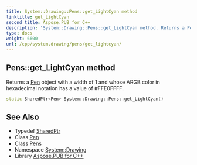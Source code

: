 ```yaml
---
title: System::Drawing::Pens::get_LightCyan method
linktitle: get_LightCyan
second_title: Aspose.PUB for C++
description: 'System::Drawing::Pens::get_LightCyan method. Returns a Pen object with a width of 1 and whose ARGB color in hexadecimal notation has a value of #FFE0FFFF in C++.'
type: docs
weight: 6600
url: /cpp/system.drawing/pens/get_lightcyan/
---
```

## Pens::get_LightCyan method


Returns a [Pen](../../pen/) object with a width of 1 and whose ARGB color in hexadecimal notation has a value of #FFE0FFFF.

```cpp
static SharedPtr<Pen> System::Drawing::Pens::get_LightCyan()
```

## See Also

* Typedef [SharedPtr](../../../system/sharedptr/)
* Class [Pen](../../pen/)
* Class [Pens](../)
* Namespace [System::Drawing](../../)
* Library [Aspose.PUB for C++](../../../)
